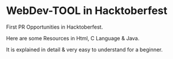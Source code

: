 # WebDev-TOOL in Hacktoberfest

First PR Opportunities in Hacktoberfest.

Here are some Resources in Html, C Language & Java.

It is explained in detail & very easy to understand for a beginner.
